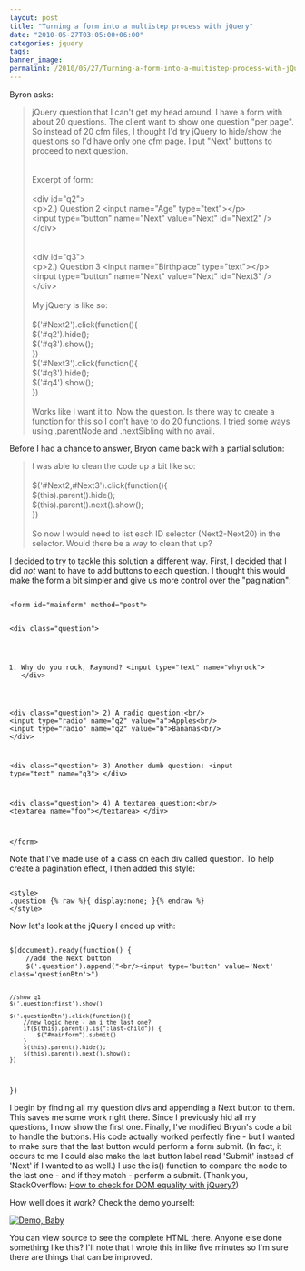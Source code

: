 ```yaml
---
layout: post
title: "Turning a form into a multistep process with jQuery"
date: "2010-05-27T03:05:00+06:00"
categories: jquery 
tags: 
banner_image: 
permalink: /2010/05/27/Turning-a-form-into-a-multistep-process-with-jQuery
---
```


Byron asks:
<p>
<blockquote>
jQuery question that I can't get my head around.  I have a form with about 20 questions.  The client want to show one question "per page".  So instead of 20 cfm files, I thought I'd try jQuery to hide/show the questions so I'd have only one cfm page.  I put "Next" buttons to proceed to next question.
<br/><br/>
<br/>
Excerpt of form:<br/>
<br/>
&lt;div id="q2"&gt;<br/>
&lt;p&gt;2.) Question 2 &lt;input name="Age" type="text"&gt;&lt;/p&gt;<br/>
&lt;input type="button" name="Next" value="Next" id="Next2" /&gt;<br/>
&lt;/div&gt;<br/>
<br/><br/>
&lt;div id="q3"&gt;<br/>
&lt;p&gt;2.) Question 3 &lt;input name="Birthplace" type="text"&gt;&lt;/p&gt;<br/>
&lt;input type="button" name="Next" value="Next" id="Next3" /&gt;<br/>
&lt;/div><br/>
<br/>
My jQuery is like so:<br/>
<br/>
$('#Next2').click(function(){<br/>
       $('#q2').hide();<br/>
       $('#q3').show();<br/>
})<br/>
$('#Next3').click(function(){<br/>
       $('#q3').hide();<br/>
       $('#q4').show();<br/>
})<br/>
<br/>
Works like I want it to.  Now the question.  Is there way to create a function for this so I don't have to do 20 functions.  I tried some ways using .parentNode and .nextSibling with no avail.
</blockquote>

<p>

Before I had a chance to answer, Bryon came back with a partial solution:

<p>

<blockquote>
I was able to clean the code up  a bit like so:<br/>
<br/>
$('#Next2,#Next3').click(function(){<br/>
       $(this).parent().hide();<br/>
       $(this).parent().next().show();<br/>
       })<br/>
<br/>
So now I would need to list each ID selector (Next2-Next20) in the selector.  Would there be a way to clean that up?
</blockquote>

<p>

I decided to try to tackle this solution a different way. First, I decided that I did <i>not</i> want to have to add buttons to each question. I thought this would make the form a bit simpler and give us more control over the "pagination":

<p>

<code>
&lt;form id="mainform" method="post"&gt;

&lt;div class="question"&gt;
1) Why do you rock, Raymond? &lt;input type="text" name="whyrock"&gt;
&lt;/div&gt;

&lt;div class="question"&gt;
2) A radio question:&lt;br/&gt;
&lt;input type="radio" name="q2" value="a"&gt;Apples&lt;br/&gt;
&lt;input type="radio" name="q2" value="b"&gt;Bananas&lt;br/&gt;
&lt;/div&gt;

&lt;div class="question"&gt;
3) Another dumb question: &lt;input type="text" name="q3"&gt;
&lt;/div&gt;

&lt;div class="question"&gt;
4) A textarea question:&lt;br/&gt;
&lt;textarea name="foo"&gt;&lt;/textarea&gt;
&lt;/div&gt;

&lt;/form&gt;
</code>

<p>

Note that I've made use of a class on each div called question. To help create a pagination effect, I then added this style:

<p>

<code>
&lt;style&gt;
.question {% raw %}{ display:none; }{% endraw %}
&lt;/style&gt;
</code>

<p>

Now let's look at the jQuery I ended up with:

<p>

<code>
$(document).ready(function() {
	//add the Next button
	$('.question').append("&lt;br/&gt;&lt;input type='button' value='Next' class='questionBtn'&gt;")
	
	//show q1
	$('.question:first').show()
	
	$('.questionBtn').click(function(){
		//new logic here - am i the last one?
		if($(this).parent().is(":last-child")) {
			$("#mainform").submit()
		}
		$(this).parent().hide();
		$(this).parent().next().show();
	})
})
</code>

<p>

I begin by finding all my question divs and appending a Next button to them. This saves me some work right there. Since I previously hid all my questions, I now show the first one. Finally, I've modified Bryon's code a bit to handle the buttons. His code actually worked perfectly fine - but I wanted to make sure that the last button would perform a form submit. (In fact, it occurs to me I could also make the last button label read 'Submit' instead of 'Next' if I wanted to as well.) I use the is() function to compare the node to the last one - and if they match - perform a submit. (Thank you, StackOverflow: <a href="http://stackoverflow.com/questions/2448291/how-to-check-for-dom-equality-with-jquery">How to check for DOM equality with jQuery?</a>)

<p>

How well does it work? Check the demo yourself:

<p>

<a href="http://www.raymondcamden.com/demos/may272010/test3.cfm"><img src="https://static.raymondcamden.com/images/cfjedi/icon_128.png" title="Demo, Baby" border="0"></a>

<p>

You can view source to see the complete HTML there. Anyone else done something like this? I'll note that I wrote this in like five minutes so I'm sure there are things that can be improved.